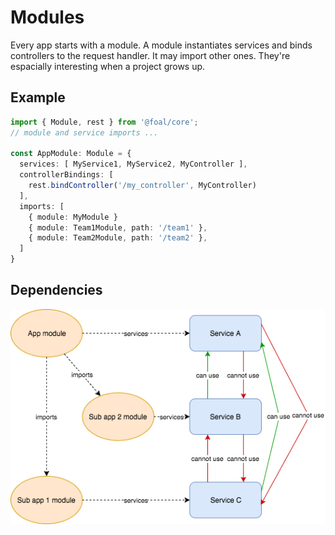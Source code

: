 # Modules

Every app starts with a module. A module instantiates services and binds controllers to the request handler. It may import other ones. They're espacially interesting when a project grows up.

## Example

```ts
import { Module, rest } from '@foal/core';
// module and service imports ...

const AppModule: Module = {
  services: [ MyService1, MyService2, MyController ],
  controllerBindings: [
    rest.bindController('/my_controller', MyController)
  ],
  imports: [
    { module: MyModule }
    { module: Team1Module, path: '/team1' },
    { module: Team2Module, path: '/team2' },
  ]
}
```

## Dependencies

![Schema](./module-dependencies.png)